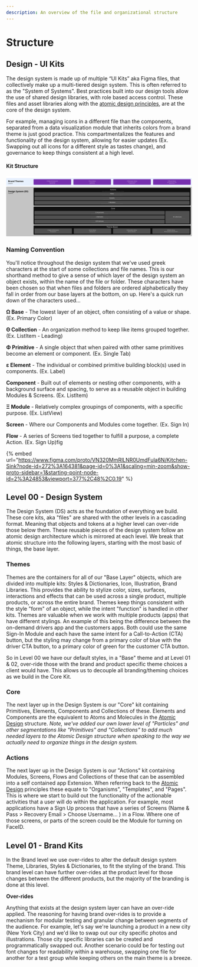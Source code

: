 ```yaml
---
description: An overview of the file and organizational structure
---
```


# Structure

## Design - UI Kits

The design system is made up of multiple “UI Kits” aka Figma files, that collectively make up a multi-tiered design system. This is often referred to as the "System of Systems". Best practices built into our design tools allow the use of shared design libraries, with role based access control. These files and asset libraries along with the [atomic design principles](https://bradfrost.com/blog/post/atomic-web-design/), are at the core of the design system.

For example, managing icons in a different file than the components, separated from a data visualization module that inherits colors from a brand theme is just good practice. This compartmentalizes the features and functionality of the design system, allowing for easier updates (Ex. Swapping out all icons for a different style as tastes change), and governance to keep things consistent at a high level.

#### Kit Structure

![The graphic above is covered in greater detail below](.gitbook/assets/DS-structure.png)

### Naming Convention

You'll notice throughout the design system that we've used greek characters at the start of some collections and file names.  This is our shorthand method to give a sense of which layer of the design system an object exists, within the name of the file or folder.  These characters have been chosen so that when files and folders are ordered alphabetically they fall in order from our base layers at the bottom, on up. Here's a quick run down of the characters used...

**Ω Base** - The lowest layer of an object, often consisting of a value or shape. (Ex. Primary Color)

**Θ Collection** - An organization method to keep like items grouped together. (Ex. ListItem - Leading)

**Φ Primitive** - A single object that when paired with other same primitives become an element or component. (Ex. Single Tab)

**ε Element** - The individual or combined primitive building block(s) used in components. (Ex. Label)

**Component** - Built out of elements or nesting other components, with a background surface and spacing, to serve as a reusable object in building Modules & Screens. (Ex. ListItem)

**Ξ Module** - Relatively complex groupings of components, with a specific purpose. (Ex. ListView)

**Screen** - Where our Components and Modules come together. (Ex. Sign In)

**Flow** - A series of Screens tied together to fulfill a purpose, a complete Action. (Ex. Sign Up)fig

{% embed url="https://www.figma.com/proto/VN320MmRlLNR0UmdFula6N/Kitchen-Sink?node-id=272%3A164381&page-id=0%3A1&scaling=min-zoom&show-proto-sidebar=1&starting-point-node-id=2%3A24853&viewport=377%2C48%2C0.19" %}

## Level 00 - Design System

The Design System (DS) acts as the foundation of everything we build. These core kits, aka "files" are shared with the other levels in a cascading format. Meaning that objects and tokens at a higher level can over-ride those below them. These reusable pieces of the design system follow an atomic design architecture which is mirrored at each level. We break that atomic structure into the following layers, starting with the most basic of things, the base layer.



### Themes

Themes are the containers for all of our "Base Layer" objects, which are divided into multiple kits: Styles & Dictionaries, Icon, Illustration, Brand Libraries. This provides the ability to stylize color, sizes, surfaces, interactions and effects that can be used across a single product, multiple products, or across the entire brand. Themes keep things consistent with the style "form" of an object, while the intent "function" is handled in other kits. Themes are valuable when we work with multiple products (apps) that have different stylings. An example of this being the difference between the on-demand drivers app and the customers apps. Both could use the same Sign-In Module and each have the same intent for a Call-to-Action (CTA) button, but the styling may change from a primary color of blue with the driver CTA button, to a primary color of green for the customer CTA button.

So in Level 00 we have our default styles, in a "Base" theme and at Level 01 & 02, over-ride those with the brand and product specific theme choices a client would have. This allows us to decouple all branding/theming choices as we build in the Core Kit.

### Core

The next layer up in the Design System is our "Core" kit containing Primitives, Elements, Components and Collections of these. Elements and Components are the equivalent to Atoms and Molecules in the [Atomic Design](https://bradfrost.com/blog/post/atomic-web-design/) structure. _Note, we've added our own lower level of "Particles" and other segmentations like "Primitives" and "Collections" to add much needed layers to the Atomic Design structure when speaking to the way we actually need to organize things in the design system._

### Actions

The next layer up in the Design System is our "Actions" kit containing Modules, Screens, Flows and Collections of these that can be assembled into a self contained app Extension. When referring back to the [Atomic Design](https://bradfrost.com/blog/post/atomic-web-design/) principles these equate to "Organisms", "Templates", and "Pages". This is where we start to build out the functionality of the actionable activities that a user will do within the application. For example, most applications have a Sign Up process that have a series of Screens (Name & Pass > Recovery Email > Choose Username... ) in a Flow. Where one of those screens, or parts of the screen could be the Module for turning on FaceID.&#x20;

## Level 01 - Brand Kits

In the Brand level we use over-rides to alter the default design system Theme, Libraries, Styles & Dictionaries, to fit the styling of the brand. This brand level can have further over-rides at the product level for those changes between the different products, but the majority of the branding is done at this level.

**Over-rides**

Anything that exists at the design system layer can have an over-ride applied. The reasoning for having brand over-rides is to provide a mechanism for modular testing and granular change between segments of the audience. For example, let's say we're launching a product in a new city (New York City) and we'd like to swap out our city specific photos and illustrations. Those city specific libraries can be created and programmatically swapped out. Another scenario could be for testing out font changes for readability within a warehouse, swapping one file for another for a test group while keeping others on the main theme is a breeze.

